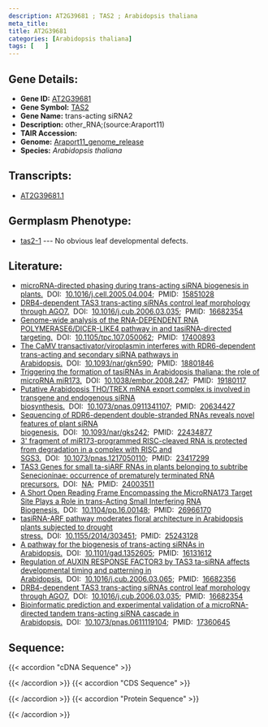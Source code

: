 ```yaml
---
description: AT2G39681 ; TAS2 ; Arabidopsis thaliana
meta_title:
title: AT2G39681
categories: [Arabidopsis thaliana]
tags: [   ]
---
```


## Gene Details:
- **Gene ID:** [AT2G39681](https://www.arabidopsis.org/locus?name=AT2G39681)
- **Gene Symbol:** <u>TAS2</u>
- **Gene Name:** trans-acting siRNA2
- **Description:**   other_RNA;(source:Araport11)
- **TAIR Accession:** 
- **Genome:** [Araport11_genome_release](https://www.arabidopsis.org/download/list?dir=Genes%2FAraport11_genome_release)
- **Species:** *Arabidopsis thaliana*

## Transcripts:
   -  [AT2G39681.1](https://www.arabidopsis.org/gene?name=AT2G39681.1)
## Germplasm Phenotype:
   - [tas2-1]()&nbsp;---&nbsp;No obvious leaf developmental defects.
## Literature:
   - [microRNA-directed phasing during trans-acting siRNA biogenesis in plants.](https://www.doi.org/10.1016/j.cell.2005.04.004)&nbsp;&nbsp;DOI:&nbsp;&nbsp;[10.1016/j.cell.2005.04.004](https://www.doi.org/10.1016/j.cell.2005.04.004);&nbsp;&nbsp;PMID:&nbsp;&nbsp;[15851028](https://pubmed.ncbi.nlm.nih.gov/15851028/)
   - [DRB4-dependent TAS3 trans-acting siRNAs control leaf morphology through AGO7.](https://www.doi.org/10.1016/j.cub.2006.03.035)&nbsp;&nbsp;DOI:&nbsp;&nbsp;[10.1016/j.cub.2006.03.035](https://www.doi.org/10.1016/j.cub.2006.03.035);&nbsp;&nbsp;PMID:&nbsp;&nbsp;[16682354](https://pubmed.ncbi.nlm.nih.gov/16682354/)
   - [Genome-wide analysis of the RNA-DEPENDENT RNA POLYMERASE6/DICER-LIKE4 pathway in  and tasiRNA-directed targeting.](https://www.doi.org/10.1105/tpc.107.050062)&nbsp;&nbsp;DOI:&nbsp;&nbsp;[10.1105/tpc.107.050062](https://www.doi.org/10.1105/tpc.107.050062);&nbsp;&nbsp;PMID:&nbsp;&nbsp;[17400893](https://pubmed.ncbi.nlm.nih.gov/17400893/)
   - [The CaMV transactivator/viroplasmin interferes with RDR6-dependent trans-acting  and secondary siRNA pathways in Arabidopsis.](https://www.doi.org/10.1093/nar/gkn590)&nbsp;&nbsp;DOI:&nbsp;&nbsp;[10.1093/nar/gkn590](https://www.doi.org/10.1093/nar/gkn590);&nbsp;&nbsp;PMID:&nbsp;&nbsp;[18801846](https://pubmed.ncbi.nlm.nih.gov/18801846/)
   - [Triggering the formation of tasiRNAs in Arabidopsis thaliana: the role of  microRNA miR173.](https://www.doi.org/10.1038/embor.2008.247)&nbsp;&nbsp;DOI:&nbsp;&nbsp;[10.1038/embor.2008.247](https://www.doi.org/10.1038/embor.2008.247);&nbsp;&nbsp;PMID:&nbsp;&nbsp;[19180117](https://pubmed.ncbi.nlm.nih.gov/19180117/)
   - [Putative Arabidopsis THO/TREX mRNA export complex is involved in transgene and  endogenous siRNA biosynthesis.](https://www.doi.org/10.1073/pnas.0911341107)&nbsp;&nbsp;DOI:&nbsp;&nbsp;[10.1073/pnas.0911341107](https://www.doi.org/10.1073/pnas.0911341107);&nbsp;&nbsp;PMID:&nbsp;&nbsp;[20634427](https://pubmed.ncbi.nlm.nih.gov/20634427/)
   - [Sequencing of RDR6-dependent double-stranded RNAs reveals novel features of plant  siRNA biogenesis.](https://www.doi.org/10.1093/nar/gks242)&nbsp;&nbsp;DOI:&nbsp;&nbsp;[10.1093/nar/gks242](https://www.doi.org/10.1093/nar/gks242);&nbsp;&nbsp;PMID:&nbsp;&nbsp;[22434877](https://pubmed.ncbi.nlm.nih.gov/22434877/)
   - [3&#x27; fragment of miR173-programmed RISC-cleaved RNA is protected from degradation  in a complex with RISC and SGS3.](https://www.doi.org/10.1073/pnas.1217050110)&nbsp;&nbsp;DOI:&nbsp;&nbsp;[10.1073/pnas.1217050110](https://www.doi.org/10.1073/pnas.1217050110);&nbsp;&nbsp;PMID:&nbsp;&nbsp;[23417299](https://pubmed.ncbi.nlm.nih.gov/23417299/)
   - [TAS3 Genes for small ta-siARF RNAs in plants belonging to subtribe Senecioninae:  occurrence of prematurely terminated RNA precursors.](https://www.doi.org/NA)&nbsp;&nbsp;DOI:&nbsp;&nbsp;[NA](https://www.doi.org/NA);&nbsp;&nbsp;PMID:&nbsp;&nbsp;[24003511](https://pubmed.ncbi.nlm.nih.gov/24003511/)
   - [A Short Open Reading Frame Encompassing the MicroRNA173 Target Site Plays a Role  in trans-Acting Small Interfering RNA Biogenesis.](https://www.doi.org/10.1104/pp.16.00148)&nbsp;&nbsp;DOI:&nbsp;&nbsp;[10.1104/pp.16.00148](https://www.doi.org/10.1104/pp.16.00148);&nbsp;&nbsp;PMID:&nbsp;&nbsp;[26966170](https://pubmed.ncbi.nlm.nih.gov/26966170/)
   - [tasiRNA-ARF pathway moderates floral architecture in Arabidopsis plants subjected  to drought stress.](https://www.doi.org/10.1155/2014/303451)&nbsp;&nbsp;DOI:&nbsp;&nbsp;[10.1155/2014/303451](https://www.doi.org/10.1155/2014/303451);&nbsp;&nbsp;PMID:&nbsp;&nbsp;[25243128](https://pubmed.ncbi.nlm.nih.gov/25243128/)
   - [A pathway for the biogenesis of trans-acting siRNAs in Arabidopsis.](https://www.doi.org/10.1101/gad.1352605)&nbsp;&nbsp;DOI:&nbsp;&nbsp;[10.1101/gad.1352605](https://www.doi.org/10.1101/gad.1352605);&nbsp;&nbsp;PMID:&nbsp;&nbsp;[16131612](https://pubmed.ncbi.nlm.nih.gov/16131612/)
   - [Regulation of AUXIN RESPONSE FACTOR3 by TAS3 ta-siRNA affects developmental  timing and patterning in Arabidopsis.](https://www.doi.org/10.1016/j.cub.2006.03.065)&nbsp;&nbsp;DOI:&nbsp;&nbsp;[10.1016/j.cub.2006.03.065](https://www.doi.org/10.1016/j.cub.2006.03.065);&nbsp;&nbsp;PMID:&nbsp;&nbsp;[16682356](https://pubmed.ncbi.nlm.nih.gov/16682356/)
   - [DRB4-dependent TAS3 trans-acting siRNAs control leaf morphology through AGO7.](https://www.doi.org/10.1016/j.cub.2006.03.035)&nbsp;&nbsp;DOI:&nbsp;&nbsp;[10.1016/j.cub.2006.03.035](https://www.doi.org/10.1016/j.cub.2006.03.035);&nbsp;&nbsp;PMID:&nbsp;&nbsp;[16682354](https://pubmed.ncbi.nlm.nih.gov/16682354/)
   - [Bioinformatic prediction and experimental validation of a microRNA-directed  tandem trans-acting siRNA cascade in Arabidopsis.](https://www.doi.org/10.1073/pnas.0611119104)&nbsp;&nbsp;DOI:&nbsp;&nbsp;[10.1073/pnas.0611119104](https://www.doi.org/10.1073/pnas.0611119104);&nbsp;&nbsp;PMID:&nbsp;&nbsp;[17360645](https://pubmed.ncbi.nlm.nih.gov/17360645/)
## Sequence:
{{< accordion "cDNA Sequence" >}}

{{< /accordion >}}
{{< accordion "CDS Sequence" >}}

{{< /accordion >}}
{{< accordion "Protein Sequence" >}}

{{< /accordion >}}
